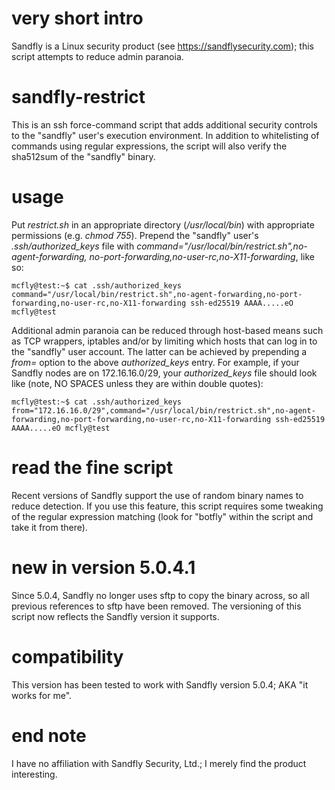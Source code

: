# very short intro
Sandfly is a Linux security product (see https://sandflysecurity.com); this script attempts to reduce admin paranoia.

# sandfly-restrict
This is an ssh force-command script that adds additional security controls to the "sandfly" user's execution environment. In addition to 
whitelisting of commands using regular expressions, the script will also verify the sha512sum of the "sandfly" binary.

# usage
Put _restrict.sh_ in an appropriate directory (_/usr/local/bin_) with appropriate permissions (e.g. _chmod 755_). 
Prepend the "sandfly" user's _.ssh/authorized_keys_ file with _command="/usr/local/bin/restrict.sh",no-agent-forwarding,
no-port-forwarding,no-user-rc,no-X11-forwarding_, like so:
```
mcfly@test:~$ cat .ssh/authorized_keys
command="/usr/local/bin/restrict.sh",no-agent-forwarding,no-port-forwarding,no-user-rc,no-X11-forwarding ssh-ed25519 AAAA.....eO mcfly@test
```
Additional admin paranoia can be reduced through host-based means such as TCP wrappers, iptables and/or by limiting which hosts that can log in to the "sandfly" user account. The latter can be achieved by prepending a _from=_ option to the above _authorized_keys_ entry. For example, if your Sandfly nodes are on 172.16.16.0/29, your _authorized_keys_ file should look like (note, NO SPACES unless they are within double quotes):
```
mcfly@test:~$ cat .ssh/authorized_keys
from="172.16.16.0/29",command="/usr/local/bin/restrict.sh",no-agent-forwarding,no-port-forwarding,no-user-rc,no-X11-forwarding ssh-ed25519 AAAA.....eO mcfly@test
```
# read the fine script
Recent versions of Sandfly support the use of random binary names to reduce detection. If you use this feature, this script requires 
some tweaking of the regular expression matching (look for "botfly" within the script and take it from there). 

# new in version 5.0.4.1
Since 5.0.4, Sandfly no longer uses sftp to copy the binary across, so all previous references to sftp have been removed. The versioning of this script now reflects the Sandfly version it supports.

# compatibility
This version has been tested to work with Sandfly version 5.0.4; AKA "it works for me". 

# end note
I have no affiliation with Sandfly Security, Ltd.; I merely find the product interesting.

